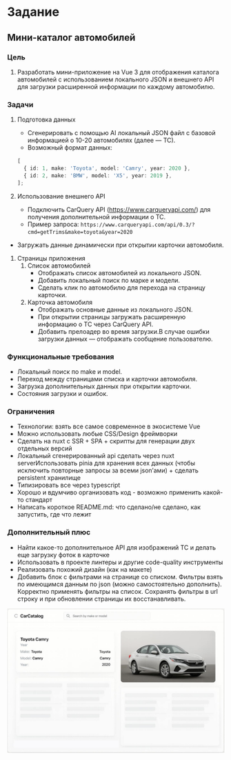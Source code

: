 # Задание

## Мини-каталог автомобилей

### Цель

1. Разработать мини-приложение на Vue 3 для отображения каталога автомобилей с использованием локального JSON и внешнего API для загрузки расширенной информации по каждому автомобилю.

### Задачи

1. Подготовка данных

   - Сгенерировать с помощью AI локальный JSON файл с базовой информацией о 10-20 автомобилях (далее — ТС).
   - Возможный формат данных:

   ```ts
   [
     { id: 1, make: 'Toyota', model: 'Camry', year: 2020 },
     { id: 2, make: 'BMW', model: 'X5', year: 2019 },
   ];
   ```

2. Использование внешнего API

   - Подключить CarQuery API (https://www.carqueryapi.com/) для получения дополнительной информации о ТС.
   - Пример запроса: `https://www.carqueryapi.com/api/0.3/?cmd=getTrims&make=toyota&year=2020`

- Загружать данные динамически при открытии карточки автомобиля.

1. Страницы приложения
   1. Список автомобилей
      - Отображать список автомобилей из локального JSON.
      - Добавить локальный поиск по марке и модели.
      - Сделать клик по автомобилю для перехода на страницу карточки.
   2. Карточка автомобиля
      - Отображать основные данные из локального JSON.
      - При открытии страницы загружать расширенную информацию о ТС через CarQuery API.
      - Добавить прелоадер во время загрузки.В случае ошибки загрузки данных — отображать сообщение пользователю.

### Функциональные требования

- Локальный поиск по make и model.
- Переход между страницами списка и карточки автомобиля.
- Загрузка дополнительных данных при открытии карточки.
- Состояния загрузки и ошибок.

### Ограничения

- Технологии: взять все самое современное в экосистеме Vue
- Можно использовать любые CSS/Design фреймворки
- Сделать на nuxt с SSR + SPA + скрипты для генерации двух отдельных версий
- Локальный сгенерированный api сделать через nuxt serverИспользовать pinia для хранения всех данных (чтобы исключить повторные запросы за всеми jsonʼами) + сделать persistent хранилище
- Типизировать все через typescript
- Хорошо и вдумчиво организовать код - возможно применить какой-то стандарт
- Написать короткое README.md: что сделано/не сделано, как запустить, где что лежит

### Дополнительный плюс

- Найти какое-то дополнительное API для изображений ТС и делать еще загрузку фоток в карточке
- Использовать в проекте линтеры и другие code-quality инструменты
- Реализовать похожий дизайн (как на макете)
- Добавить блок с фильтрами на странице со списком. Фильтры взять по имеющимся данным по json (можно самостоятельно дополнить). Корректно применять фильтры на список. Сохранять фильтры в url строку и при обновлении страницы их восстанавливать.

![Пример интерфейса](image.png)
